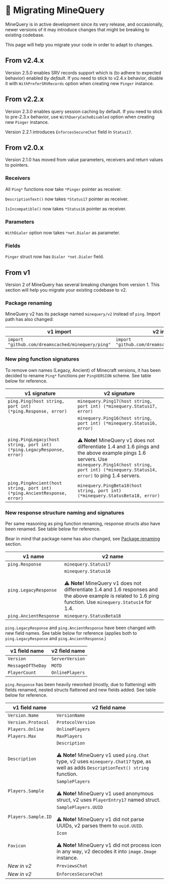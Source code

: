 # 🚀 Migrating MineQuery

MineQuery is in active development since its very release, and occasionally, newer
versions of it may introduce changes that might be breaking to existing codebase.

This page will help you migrate your code in order to adapt to changes.

## From v2.4.x

Version 2.5.0 enables SRV records support which is (to adhere to expected behavior) 
enabled *by default*. If you need to stick to v2.4.x behavior, disable it with
`WithPreferSRVRecords` option when creating new `Pinger` instance.

## From v2.2.x

Version 2.3.0 enables query session caching by default. If you need to stick to 
pre-2.3.x behavior, use `WithQueryCacheDisabled` option when creating new `Pinger`
instance.

Version 2.2.1 introduces `EnforcesSecureChat` field in `Status17`.

## From v2.0.x

Version 2.1.0 has moved from value parameters, receivers and return values to pointers.

### Receivers

All `Ping*` functions now take `*Pinger` pointer as receiver.

`DescriptionText()` now takes `*Status17` pointer as receiver.

`IsIncompatible()` now takes `*Status16` pointer as receiver.

### Parameters

`WithDialer` option now takes `*net.Dialer` as parameter.

### Fields

`Pinger` struct now has `Dialer *net.Dialer` field.

## From v1

Version 2 of MineQuery has several breaking changes from version 1. This section
will help you migrate your existing codebase to v2.

### Package renaming

MineQuery v2 has its package named `minequery/v2` instead of `ping`. Import path has
also changed:

| v1 import                                         | v2 import                                       |
|---------------------------------------------------|-------------------------------------------------|
| `import "github.com/dreamscached/minequery/ping"` | `import "github.com/dreamscached/minequery/v2"` |

### New ping function signatures

To remove own names (Legacy, Ancient) of Minecraft versions, it has been decided to
rename `Ping*` functions per `PingVERSION` scheme. See table below for reference.

| v1 signature                                                             | v2 signature                                                                                                                                                                                                                                                                              |
|--------------------------------------------------------------------------|-------------------------------------------------------------------------------------------------------------------------------------------------------------------------------------------------------------------------------------------------------------------------------------------|
| `ping.Ping(host string, port int) (*ping.Response, error)`               | `minequery.Ping17(host string, port int) (*minequery.Status17, error)`                                                                                                                                                                                                                    |
| `ping.PingLegacy(host string, port int) (*ping.LegacyResponse, error)`   | `minequery.Ping16(host string, port int) (*minequery.Status16, error)`<br><br>⚠️ **Note!** MineQuery v1 does not differentiate 1.4 and 1.6 pings and the above example pings 1.6 servers. Use `minequery.Ping14(host string, port int) (*minequery.Status14, error)` to ping 1.4 servers. |
| `ping.PingAncient(host string, port int) (*ping.AncientResponse, error)` | `minequery.PingBeta18(host string, port int) (*minequery.StatusBeta18, error)`                                                                                                                                                                                                            |

### New response structure naming and signatures

Per same reasoning as ping function renaming, response structs also have been renamed.
See table below for reference.

Bear in mind that package name has also changed, see [Package renaming][1] section.

| v1 name                | v2 name                                                                                                                                                                                     |
|------------------------|---------------------------------------------------------------------------------------------------------------------------------------------------------------------------------------------|
| `ping.Response`        | `minequery.Status17`                                                                                                                                                                        |
| `ping.LegacyResponse`  | `minequery.Status16`<br><br>⚠️ **Note!** MineQuery v1 does not differentiate 1.4 and 1.6 responses and the above example is related to 1.6 ping function. Use `minequery.Status14` for 1.4. |
| `ping.AncientResponse` | `minequery.StatusBeta18`                                                                                                                                                                    |

`ping.LegacyResponse` and `ping.AncientResponse` have been changed with new field names.
See table below for reference (applies both to `ping.LegacyResponse` and `ping.AncientResponse`.)

| v1 field name     | v2 field name   |
|-------------------|-----------------|
| `Version`         | `ServerVersion` |
| `MessageOfTheDay` | `MOTD`          |
| `PlayerCount`     | `OnlinePlayers` |

`ping.Response` has been heavily reworked (mostly, due to flattening) with fields renamed,
nested structs flattened and new fields added. See table below for reference.

| v1 field name       | v2 field name                                                                                                                                                |
|---------------------|--------------------------------------------------------------------------------------------------------------------------------------------------------------|
| `Version.Name`      | `VersionName`                                                                                                                                                |
| `Version.Protocol`  | `ProtocolVersion`                                                                                                                                            |
| `Players.Online`    | `OnlinePlayers`                                                                                                                                              |
| `Players.Max`       | `MaxPlayers`                                                                                                                                                 |
| `Description`       | `Description` <br><br>⚠️ **Note!** MineQuery v1 used `ping.Chat` type, v2 uses `minequery.Chat17` type, as well as adds `DescriptionText() string` function. |
| `Players.Sample`    | `SamplePlayers`<br><br>⚠️ **Note!** MineQuery v1 used anonymous struct, v2 uses `PlayerEntry17` named struct.                                                |
| `Players.Sample.ID` | `SamplePlayers.UUID`<br><br>⚠️ **Note!** MineQuery v1 did not parse UUIDs, v2 parses them to `uuid.UUID`.                                                    |
| `Favicon`           | `Icon`<br><br>⚠️ **Note!** MineQuery v1 did not process icon in any way, v2 decodes it into `image.Image` instance.                                          |
| *New in v2*         | `PreviewsChat`                                                                                                                                               |
| *New in v2*         | `EnforcesSecureChat`                                                                                                                                         |

[1]: #package-renaming
